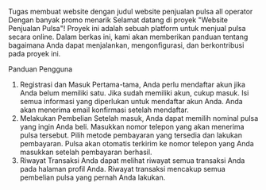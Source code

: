 Tugas membuat website dengan judul website penjualan pulsa all operator
Dengan banyak promo menarik
Selamat datang di proyek "Website Penjualan Pulsa"! Proyek ini adalah sebuah platform untuk menjual pulsa secara online. Dalam berkas ini, kami akan memberikan panduan tentang bagaimana Anda dapat menjalankan, mengonfigurasi, dan berkontribusi pada proyek ini.

Panduan Pengguna
1. Registrasi dan Masuk
Pertama-tama, Anda perlu mendaftar akun jika Anda belum memiliki satu. Jika sudah memiliki akun, cukup masuk.
Isi semua informasi yang diperlukan untuk mendaftar akun Anda.
Anda akan menerima email konfirmasi setelah mendaftar.
2. Melakukan Pembelian
Setelah masuk, Anda dapat memilih nominal pulsa yang ingin Anda beli.
Masukkan nomor telepon yang akan menerima pulsa tersebut.
Pilih metode pembayaran yang tersedia dan lakukan pembayaran.
Pulsa akan otomatis terkirim ke nomor telepon yang Anda masukkan setelah pembayaran berhasil.
3. Riwayat Transaksi
Anda dapat melihat riwayat semua transaksi Anda pada halaman profil Anda.
Riwayat transaksi mencakup semua pembelian pulsa yang pernah Anda lakukan.